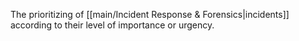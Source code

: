 The prioritizing of [[main/Incident Response & Forensics|incidents]] according to their level of importance or urgency.